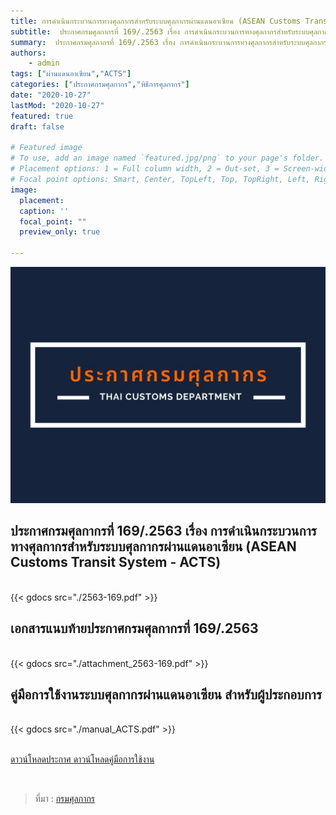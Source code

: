 ```yaml
---
title: การดำเนินกระบวนการทางศุลกากรสำหรับระบบศุลกากรผ่านแดนอาเซียน (ASEAN Customs Transit System - ACTS)
subtitle:  ประกาศกรมศุลกากรที่ 169/.2563 เรื่อง การดำเนินกระบวนการทางศุลกากรสำหรับระบบศุลกากรผ่านแดนอาเซียน (ASEAN Customs Transit System - ACTS)
summary:  ประกาศกรมศุลกากรที่ 169/.2563 เรื่อง การดำเนินกระบวนการทางศุลกากรสำหรับระบบศุลกากรผ่านแดนอาเซียน (ASEAN Customs Transit System - ACTS)
authors:
    - admin
tags: ["ผ่านแดนอาเซียน","ACTS"]
categories: ["ประกาศกรมศุลกากร","พิธีการศุลกากร"]
date: "2020-10-27"
lastMod: "2020-10-27"
featured: true
draft: false

# Featured image
# To use, add an image named `featured.jpg/png` to your page's folder.
# Placement options: 1 = Full column width, 2 = Out-set, 3 = Screen-width
# Focal point options: Smart, Center, TopLeft, Top, TopRight, Left, Right, BottomLeft, Bottom, BottomRight
image:
  placement: 
  caption: ''
  focal_point: ""
  preview_only: true

---
```


![](featured.jpg)

## ประกาศกรมศุลกากรที่ 169/.2563 เรื่อง การดำเนินกระบวนการทางศุลกากรสำหรับระบบศุลกากรผ่านแดนอาเซียน (ASEAN Customs Transit System - ACTS)



<br>
{{< gdocs src="./2563-169.pdf" >}}

<br>

## เอกสารแนบท้ายประกาศกรมศุลกากรที่ 169/.2563

<br>
{{< gdocs src="./attachment_2563-169.pdf" >}}

<br>

## คู่มือการใช้งานระบบศุลกากรผ่านแดนอาเซียน สำหรับผู้ประกอบการ

<br>
{{< gdocs src="./manual_ACTS.pdf" >}}

<br>

<br>

<div class="article-tags">

<a class="badge badge-danger" href="./2563-169.pdf" target="_blank" id="download_files_new"> ดาวน์โหลดประกาศ </a> 
<a class="badge badge-danger" href="./manual_ACTS.pdf" target="_blank" id="download_files_new"> ดาวน์โหลดคู่มือการใช้งาน </a> 

</div>
<br>

> ที่มา : [กรมศุลกากร](http://www.customs.go.th/cont_strc_download_with_docno_date.php?lang=th&top_menu=menu_homepage&current_id=14232832414c505f47464b4b464a4e)

